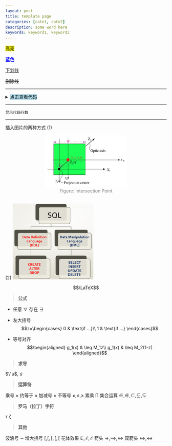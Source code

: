 ```yaml
---
layout: post
title: template page
categories: [cate1, cate2]
description: some word here
keywords: keyword1, keyword2
---
```


<span style="background-color: yellow; color: black;">高亮</span>

**<font color=blue>蓝色</font>**

<u>下划线</u>

~~删除线~~


---------------------------------------
<details><summary><span style="background-color: lightblue; color: black;">点击查看代码</span></summary>

```python
print("Hello, World!")
```
</details>

---------------------------------------
```py{.line-numbers}
显示代码行数
```

---------------------------------------


插入图片的两种方式
(1)
<center>
    <img src="/images/2021-04/Snipaste_2021-03-31_15-39-47.jpg" width="50%"> <br>
    <div style="color: #808080;">Figure: Intersection Point</div>
</center><br>

(2)
<img src="/images/2021-12/Screenshot 2021-12-23 at 9.31.33 PM.png" width="50%">

$$\LaTeX$$
> **公式**

- 任意 $\forall$ 存在 $\exists$
- 左大括号
$$z=\begin{cases}
0 & \text{if ...}\\
1 & \text{if ...}
\end{cases}$$

- 等号对齐
$$\begin{aligned}
g_1(x) & \leq M_1z\\
g_1(x) & \leq M_2(1-z)
\end{aligned}$$

> **求导**

$\"u$, $\dot u$

> **运算符**

乘号 $\times$
约等于 $\approx$
加减号 $\pm$
不等号 $\neq, \leq, \geq$
累乘 $\prod$
集合运算 $\in,\notin,\subset,\subseteq,\subsetneq$

> **罗马（拉丁）字符**

$\tau$
$\zeta$

> **其他**

波浪号 $\sim$
增大括号 $[,\big[, \Big[, \bigg[, \Bigg[$
花体效果 $\mathbb{E}, \mathcal{E}, \mathscr{E}$
箭头 $\to, \implies, \iff$
双箭头 $\Leftrightarrow, \leftrightarrow$

